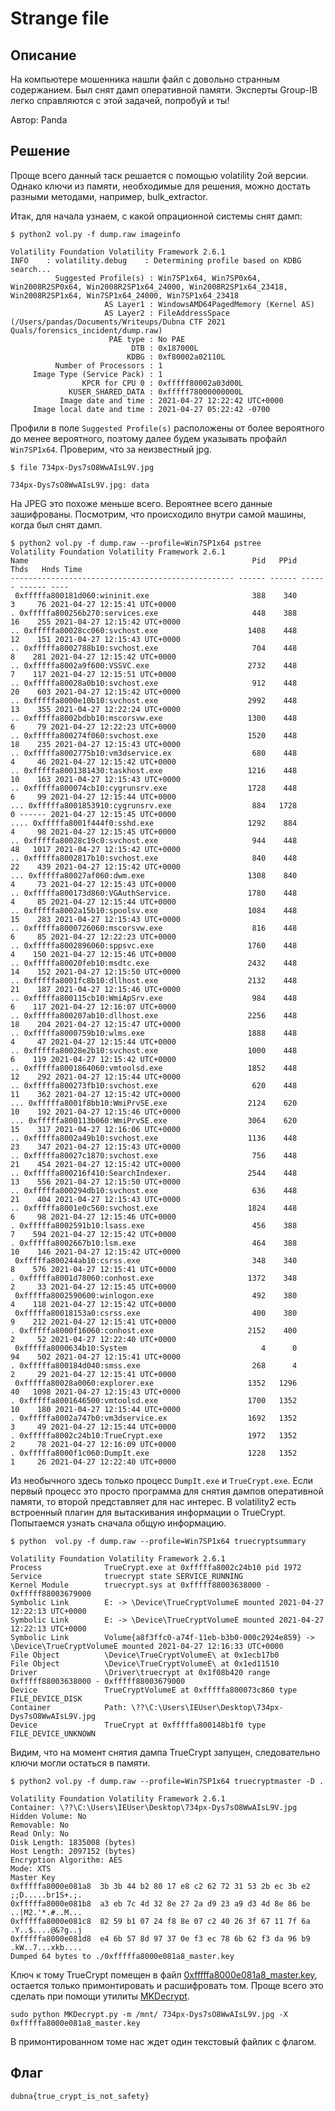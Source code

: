 # Strange file
## Описание


На компьютере мошенника нашли файл с довольно странным содержанием. 
Был снят дамп оперативной памяти.
Эксперты Group-IB легко справляются с этой задачей, попробуй и ты!

Автор: Panda

## Решение

Проще всего данный таск решается с помощью volatility 2ой версии. Однако ключи из памяти, необходимые для решения, можно достать разными методами, например, bulk_extractor.

Итак, для начала узнаем, с какой опрационной системы снят дамп: 
```
$ python2 vol.py -f dump.raw imageinfo

Volatility Foundation Volatility Framework 2.6.1
INFO    : volatility.debug    : Determining profile based on KDBG search...
          Suggested Profile(s) : Win7SP1x64, Win7SP0x64, Win2008R2SP0x64, Win2008R2SP1x64_24000, Win2008R2SP1x64_23418, Win2008R2SP1x64, Win7SP1x64_24000, Win7SP1x64_23418
                     AS Layer1 : WindowsAMD64PagedMemory (Kernel AS)
                     AS Layer2 : FileAddressSpace (/Users/pandas/Documents/Writeups/Dubna CTF 2021 Quals/forensics_incident/dump.raw)
                      PAE type : No PAE
                           DTB : 0x187000L
                          KDBG : 0xf80002a02110L
          Number of Processors : 1
     Image Type (Service Pack) : 1
                KPCR for CPU 0 : 0xfffff80002a03d00L
             KUSER_SHARED_DATA : 0xfffff78000000000L
           Image date and time : 2021-04-27 12:22:42 UTC+0000
     Image local date and time : 2021-04-27 05:22:42 -0700
```

Профили в поле `Suggested Profile(s)` расположены от более вероятного до менее вероятного, поэтому далее будем указывать профайл `Win7SP1x64`. Проверим, что за неизвестный jpg.

```
$ file 734px-Dys7sO8WwAIsL9V.jpg                                                                                   

734px-Dys7sO8WwAIsL9V.jpg: data
```

На JPEG это похоже меньше всего. Вероятнее всего данные зашифрованы. Посмотрим, что происходило внутри самой машины, когда был снят дамп.

```
$ python2 vol.py -f dump.raw --profile=Win7SP1x64 pstree             
Volatility Foundation Volatility Framework 2.6.1
Name                                                  Pid   PPid   Thds   Hnds Time
-------------------------------------------------- ------ ------ ------ ------ ----
 0xfffffa800181d060:wininit.exe                       388    340      3     76 2021-04-27 12:15:41 UTC+0000
. 0xfffffa800256b270:services.exe                     448    388     16    255 2021-04-27 12:15:42 UTC+0000
.. 0xfffffa80028cc060:svchost.exe                    1408    448     12    151 2021-04-27 12:15:43 UTC+0000
.. 0xfffffa8002788b10:svchost.exe                     704    448      8    281 2021-04-27 12:15:42 UTC+0000
.. 0xfffffa8002a9f600:VSSVC.exe                      2732    448      7    117 2021-04-27 12:15:51 UTC+0000
.. 0xfffffa80028a0b10:svchost.exe                     912    448     20    603 2021-04-27 12:15:42 UTC+0000
.. 0xfffffa8000e10b10:svchost.exe                    2992    448     13    355 2021-04-27 12:22:24 UTC+0000
.. 0xfffffa8002bdbb10:mscorsvw.exe                   1300    448      6     79 2021-04-27 12:22:23 UTC+0000
.. 0xfffffa800274f060:svchost.exe                    1520    448     18    235 2021-04-27 12:15:43 UTC+0000
.. 0xfffffa8002775b10:vm3dservice.ex                  680    448      4     46 2021-04-27 12:15:42 UTC+0000
.. 0xfffffa8001381430:taskhost.exe                   1216    448     10    163 2021-04-27 12:15:43 UTC+0000
.. 0xfffffa800074cb10:cygrunsrv.exe                  1728    448      6     99 2021-04-27 12:15:44 UTC+0000
... 0xfffffa8001853910:cygrunsrv.exe                  884   1728      0 ------ 2021-04-27 12:15:45 UTC+0000
.... 0xfffffa8001f444f0:sshd.exe                     1292    884      4     98 2021-04-27 12:15:45 UTC+0000
.. 0xfffffa80028c19c0:svchost.exe                     944    448     48   1017 2021-04-27 12:15:42 UTC+0000
.. 0xfffffa8002817b10:svchost.exe                     840    448     22    439 2021-04-27 12:15:42 UTC+0000
... 0xfffffa80027af060:dwm.exe                       1308    840      4     73 2021-04-27 12:15:43 UTC+0000
.. 0xfffffa800173d860:VGAuthService.                 1780    448      4     85 2021-04-27 12:15:44 UTC+0000
.. 0xfffffa8002a15b10:spoolsv.exe                    1084    448     15    283 2021-04-27 12:15:43 UTC+0000
.. 0xfffffa8000726060:mscorsvw.exe                    816    448      6     85 2021-04-27 12:22:23 UTC+0000
.. 0xfffffa8002896060:sppsvc.exe                     1760    448      4    150 2021-04-27 12:15:46 UTC+0000
.. 0xfffffa80020feb10:msdtc.exe                      2432    448     14    152 2021-04-27 12:15:50 UTC+0000
.. 0xfffffa8001fc8b10:dllhost.exe                    2132    448     21    187 2021-04-27 12:15:46 UTC+0000
.. 0xfffffa800115cb10:WmiApSrv.exe                    984    448      6    117 2021-04-27 12:16:07 UTC+0000
.. 0xfffffa800207ab10:dllhost.exe                    2256    448     18    204 2021-04-27 12:15:47 UTC+0000
.. 0xfffffa8000759b10:wlms.exe                       1888    448      4     47 2021-04-27 12:15:44 UTC+0000
.. 0xfffffa80028e2b10:svchost.exe                    1000    448      6    119 2021-04-27 12:15:42 UTC+0000
.. 0xfffffa8001864060:vmtoolsd.exe                   1852    448     12    292 2021-04-27 12:15:44 UTC+0000
.. 0xfffffa800273fb10:svchost.exe                     620    448     11    362 2021-04-27 12:15:42 UTC+0000
... 0xfffffa8001f8bb10:WmiPrvSE.exe                  2124    620     10    192 2021-04-27 12:15:46 UTC+0000
... 0xfffffa800113b060:WmiPrvSE.exe                  3064    620     15    317 2021-04-27 12:16:06 UTC+0000
.. 0xfffffa8002a49b10:svchost.exe                    1136    448     23    347 2021-04-27 12:15:43 UTC+0000
.. 0xfffffa80027c1870:svchost.exe                     756    448     21    454 2021-04-27 12:15:42 UTC+0000
.. 0xfffffa800216f410:SearchIndexer.                 2544    448     13    556 2021-04-27 12:15:50 UTC+0000
.. 0xfffffa800294db10:svchost.exe                     636    448     21    404 2021-04-27 12:15:43 UTC+0000
.. 0xfffffa8001e0c560:svchost.exe                    1824    448      6     98 2021-04-27 12:15:46 UTC+0000
. 0xfffffa8002591b10:lsass.exe                        456    388      7    594 2021-04-27 12:15:42 UTC+0000
. 0xfffffa8002667b10:lsm.exe                          464    388     10    146 2021-04-27 12:15:42 UTC+0000
 0xfffffa800244ab10:csrss.exe                         348    340      8    576 2021-04-27 12:15:41 UTC+0000
. 0xfffffa8001d78060:conhost.exe                     1372    348      2     33 2021-04-27 12:15:45 UTC+0000
 0xfffffa8002590600:winlogon.exe                      492    380      4    118 2021-04-27 12:15:42 UTC+0000
 0xfffffa80018153a0:csrss.exe                         400    380      9    212 2021-04-27 12:15:41 UTC+0000
. 0xfffffa8000f16060:conhost.exe                     2152    400      2     52 2021-04-27 12:22:40 UTC+0000
 0xfffffa8000634b10:System                              4      0     94    502 2021-04-27 12:15:41 UTC+0000
. 0xfffffa800184d040:smss.exe                         268      4      2     29 2021-04-27 12:15:41 UTC+0000
 0xfffffa80028a0060:explorer.exe                     1352   1296     40   1098 2021-04-27 12:15:43 UTC+0000
. 0xfffffa8001646500:vmtoolsd.exe                    1700   1352     10    180 2021-04-27 12:15:44 UTC+0000
. 0xfffffa8002a747b0:vm3dservice.ex                  1692   1352      3     49 2021-04-27 12:15:44 UTC+0000
. 0xfffffa8002c24b10:TrueCrypt.exe                   1972   1352      2     78 2021-04-27 12:16:09 UTC+0000
. 0xfffffa8000f1c060:DumpIt.exe                      1228   1352      1     26 2021-04-27 12:22:40 UTC+0000
```


Из необычного здесь только процесс `DumpIt.exe` и `TrueCrypt.exe`. Если первый процесс это просто программа для снятия дампов оперативной памяти, то второй представляет для нас интерес. В volatility2 есть встроенный плагин для вытаскивания информации о TrueCrypt. Попытаемся узнать сначала общую информацию. 

```
$ python  vol.py -f dump.raw --profile=Win7SP1x64 truecryptsummary

Volatility Foundation Volatility Framework 2.6.1
Process              TrueCrypt.exe at 0xfffffa8002c24b10 pid 1972
Service              truecrypt state SERVICE_RUNNING
Kernel Module        truecrypt.sys at 0xfffff88003638000 - 0xfffff88003679000
Symbolic Link        E: -> \Device\TrueCryptVolumeE mounted 2021-04-27 12:22:13 UTC+0000
Symbolic Link        E: -> \Device\TrueCryptVolumeE mounted 2021-04-27 12:22:13 UTC+0000
Symbolic Link        Volume{a8f3ffc0-a74f-11eb-b3b0-000c2924e859} -> \Device\TrueCryptVolumeE mounted 2021-04-27 12:16:33 UTC+0000
File Object          \Device\TrueCryptVolumeE\ at 0x1ecb17b0
File Object          \Device\TrueCryptVolumeE\ at 0x1ed11510
Driver               \Driver\truecrypt at 0x1f08b420 range 0xfffff88003638000 - 0xfffff88003679000
Device               TrueCryptVolumeE at 0xfffffa800073c860 type FILE_DEVICE_DISK
Container            Path: \??\C:\Users\IEUser\Desktop\734px-Dys7sO8WwAIsL9V.jpg
Device               TrueCrypt at 0xfffffa800148b1f0 type FILE_DEVICE_UNKNOWN
```

Видим, что на момент снятия дампа TrueCrypt запущен, следовательно ключи могли остаться в памяти. 

```
$ python2 vol.py -f dump.raw --profile=Win7SP1x64 truecryptmaster -D .

Volatility Foundation Volatility Framework 2.6.1
Container: \??\C:\Users\IEUser\Desktop\734px-Dys7sO8WwAIsL9V.jpg
Hidden Volume: No
Removable: No
Read Only: No
Disk Length: 1835008 (bytes)
Host Length: 2097152 (bytes)
Encryption Algorithm: AES
Mode: XTS
Master Key
0xfffffa8000e081a8  3b 3b 44 b2 80 17 e8 c2 62 72 31 53 2b ec 3b e2   ;;D.....br1S+.;.
0xfffffa8000e081b8  a3 eb 7c 4d 32 8e 27 2a d9 23 a9 d3 4d 8e 86 be   ..|M2.'*.#..M...
0xfffffa8000e081c8  82 59 b1 07 24 f8 8e 07 c2 40 26 3f 67 11 7f 6a   .Y..$....@&?g..j
0xfffffa8000e081d8  e4 6b 57 8d 97 37 0e f3 ec 78 6b 62 f3 da 96 b9   .kW..7...xkb....
Dumped 64 bytes to ./0xfffffa8000e081a8_master.key
```

Ключ к тому TrueCrypt помещен в файл [0xfffffa8000e081a8_master.key](./0xfffffa8000e081a8_master.key), остается только примонтировать и расшифровать том. Проще всего это сделать при помощи утилиты [MKDecrypt](https://github.com/AmNe5iA/MKDecrypt).

```
sudo python MKDecrypt.py -m /mnt/ 734px-Dys7sO8WwAIsL9V.jpg -X 0xfffffa8000e081a8_master.key
```

В примонтированном томе нас ждет один текстовый файлик с флагом. 

## Флаг 

`dubna{true_crypt_is_not_safety}`